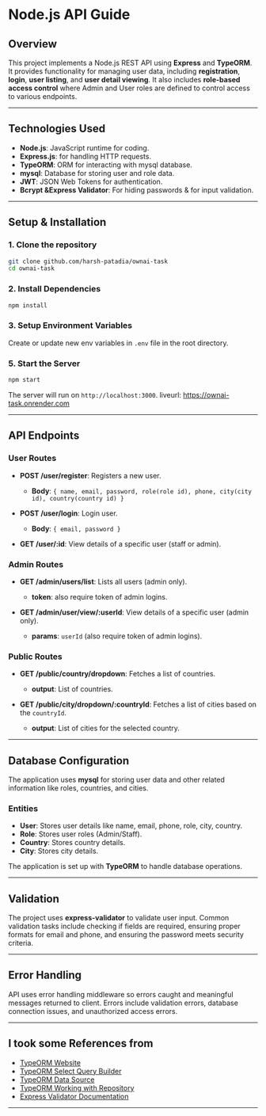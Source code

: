 # Node.js API Guide

## Overview

This project implements a Node.js REST API using **Express** and **TypeORM**. It provides functionality for managing user data, including **registration**, **login**, **user listing**, and **user detail viewing**. It also includes **role-based access control** where Admin and User roles are defined to control access to various endpoints.

---

## Technologies Used

- **Node.js**: JavaScript runtime for coding.
- **Express.js**: for handling HTTP requests.
- **TypeORM**: ORM for interacting with mysql database.
- **mysql**: Database for storing user and role data.
- **JWT**: JSON Web Tokens for authentication.
- **Bcrypt &Express Validator**: For hiding passwords & for input validation.
---

## Setup & Installation

### 1. Clone the repository
```bash
git clone github.com/harsh-patadia/ownai-task
cd ownai-task
```

### 2. Install Dependencies
```bash
npm install
```

### 3. Setup Environment Variables
Create or update new env variables in `.env` file in the root directory.

### 5. Start the Server
```bash
npm start
```

The server will run on `http://localhost:3000`.
liveurl: https://ownai-task.onrender.com

---

## API Endpoints

### **User Routes**
- **POST /user/register**: Registers a new user.
  - **Body**: `{ name, email, password, role(role id), phone, city(city id), country(country id) }`


- **POST /user/login**: Login user.
  - **Body**: `{ email, password }`

- **GET /user/:id**: View details of a specific user (staff or admin).

### **Admin Routes**
- **GET /admin/users/list**: Lists all users (admin only).
  - **token**: also require token of admin logins.

- **GET /admin/user/view/:userId**: View details of a specific user (admin only).
  - **params**:  `userId` (also require token of admin logins).

### **Public Routes**
- **GET /public/country/dropdown**: Fetches a list of countries.
  - **output**: List of countries.

- **GET /public/city/dropdown/:countryId**: Fetches a list of cities based on the `countryId`.
  - **output**: List of cities for the selected country.

---

## Database Configuration

The application uses **mysql** for storing user data and other related information like roles, countries, and cities.

### **Entities**

- **User**: Stores user details like name, email, phone, role, city, country.
- **Role**: Stores user roles (Admin/Staff).
- **Country**: Stores country details.
- **City**: Stores city details.

The application is set up with **TypeORM** to handle database operations.

---

## Validation

The project uses **express-validator** to validate user input. Common validation tasks include checking if fields are required, ensuring proper formats for email and phone, and ensuring the password meets security criteria.

---

## Error Handling

API uses error handling middleware so errors caught and meaningful messages returned to client. 
Errors include validation errors, database connection issues, and unauthorized access errors.

---

## I took some References from

- [TypeORM Website](https://typeorm.io)
- [TypeORM Select Query Builder](https://typeorm.io/select-query-builder)
- [TypeORM Data Source](https://typeorm.io/data-source)
- [TypeORM Working with Repository](https://typeorm.io/working-with-repository)
- [Express Validator Documentation](https://express-validator.github.io/docs/guides/getting-started)

---